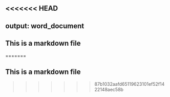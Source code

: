 <<<<<<< HEAD
---
output: word_document
---
## This is a markdown file
=======
## This is a markdown file
>>>>>>> 87b1032aafd65119623101ef52f1422148aec58b
